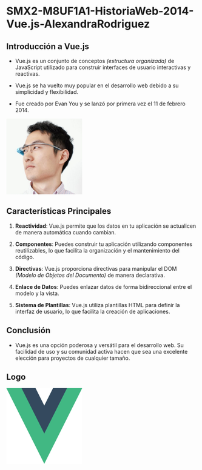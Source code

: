 # SMX2-M8UF1A1-HistoriaWeb-2014-Vue.js-AlexandraRodriguez

## Introducción a Vue.js

- Vue.js es un conjunto de conceptos _(estructura organizada)_ de JavaScript utilizado para construir interfaces de usuario interactivas y reactivas.

- Vue.js se ha vuelto muy popular en el desarrollo web debido a su simplicidad y flexibilidad.

- Fue creado por Evan You y se lanzó por primera vez el 11 de febrero 2014.

<img src="https://github.com/alexandra0720/SMX2M8UF1A1HistoriaWeb2014Vue.jsAlexandraRodriguez/blob/main/imagen.png" alt="Logo" width="200" height="200" />

## Características Principales

1. **Reactividad**: Vue.js permite que los datos en tu aplicación se actualicen de manera automática cuando cambian.

2. **Componentes**: Puedes construir tu aplicación utilizando componentes reutilizables, lo que facilita la organización y el mantenimiento del código.

3. **Directivas**: Vue.js proporciona directivas para manipular el DOM  _(Modelo de Objetos del Documento)_ de manera declarativa.

4. **Enlace de Datos**: Puedes enlazar datos de forma bidireccional entre el modelo y la vista.

5. **Sistema de Plantillas**: Vue.js utiliza plantillas HTML para definir la interfaz de usuario, lo que facilita la creación de aplicaciones.

## Conclusión

- Vue.js es una opción poderosa y versátil para el desarrollo web.
Su facilidad de uso y su comunidad activa hacen que sea una excelente elección para proyectos de cualquier tamaño.

## Logo

<img src="https://github.com/alexandra0720/SMX2M8UF1A1HistoriaWeb2014Vue.jsAlexandraRodriguez/blob/main/logo.png" alt="Logo" width="200" height="200" />